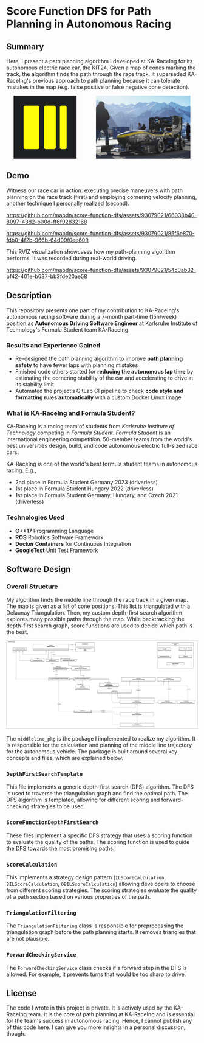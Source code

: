 # Score Function DFS for Path Planning in Autonomous Racing

## Summary

Here, I present a path planning algorithm I developed at KA-RaceIng for its autonomous electric race car, the KIT24.
Given a map of cones marking the track, the algorithm finds the path through the race track.
It superseded KA-RaceIng's previous approach to path planning because it can tolerate mistakes in the map (e.g. false positive or false negative cone detection).

<p align="center" float="left">
  <a href="https://www.ka-raceing.de/"><img src="assets/ka-raceing_logo.png" height="166px"></a>
  &nbsp;
  &nbsp;
  &nbsp;
  &nbsp;
  &nbsp;
  &nbsp;
  <a href="assets/ka-raceing_kit23.jpg" target="_blank">
  <img src="assets/ka-raceing_kit23.jpg" height="166px">
  </a>
</p>

## Demo

Witness our race car in action: executing precise maneuvers with path planning on the race track (first) and employing cornering velocity planning, another technique I personally realized (second).

<https://github.com/mabdn/score-function-dfs/assets/93079021/66038b40-8097-43d2-b00d-ff6f92832168>

<https://github.com/mabdn/score-function-dfs/assets/93079021/85f6e870-fdb0-4f2b-966b-64d09f0ee609>

This RVIZ visualization showcases how my path-planning algorithm performs. It was recorded during real-world driving.

<https://github.com/mabdn/score-function-dfs/assets/93079021/54c0ab32-bf42-401e-b637-bb3fde20ae58>

## Description

This repository presents one part of my contribution to KA-RaceIng's autonomous racing software during a 7-month part-time (15h/week) position as **Autonomous Driving Software Engineer** at Karlsruhe Institute of Technology's Formula Student team KA-RaceIng.

### Results and Experience Gained

- Re-designed the path planning algorithm to improve **path planning safety** to have fewer laps with planning mistakes
- Finished code others started for **reducing the autonomous lap time** by estimating the cornering stability of the car and accelerating to drive at its stability limit
- Automated the project’s GitLab CI pipeline to check **code style and formatting rules automatically** with a custom Docker Linux image

### What is KA-RaceIng and Formula Student?

KA-RaceIng is a racing team of students from *Karlsruhe Institute of Technology* competing in *Formula Student*.
*Formula Student* is an international engineering competition. 50-member teams from the world's best universities design, build, and code autonomous electric full-sized race cars.

KA-RaceIng is one of the world's best formula student teams in autonomous racing. E.g.,

- 2nd place in Formula Student Germany 2023 (driverless)
- 1st place in Formula Student Hungary 2022 (driverless)
- 1st place in Formula Student Germany, Hungary, and Czech 2021 (driverless)

### Technologies Used

- **C++17** Programming Language
- **ROS** Robotics Software Framework
- **Docker Containers** for Continuous Integration
- **GoogleTest** Unit Test Framework

## Software Design

### Overall Structure

My algorithm finds the middle line through the race track in a given map. The map is given as a list of cone positions. This list is triangulated with a Delaunay Triangulation. Then, my custom depth-first search algorithm explores many possible paths through the map. While backtracking the depth-first search graph, score functions are used to decide which path is the best.

<p align="center">
  <a href="assets/middleline_pkg-all.png" target="_blank">
    <img src="assets/middleline_pkg-all.png" width="1000px">
  </a>
</p>

The `middleline_pkg` is the package I implemented to realize my algorithm. It is responsible for the calculation and planning of the middle line trajectory for the autonomous vehicle. The package is built around several key concepts and files, which are explained below.

### `DepthFirstSearchTemplate`

This file implements a generic depth-first search (DFS) algorithm. The DFS is used to traverse the triangulation graph and find the optimal path. The DFS algorithm is templated, allowing for different scoring and forward-checking strategies to be used.

### `ScoreFunctionDepthFirstSearch`

These files implement a specific DFS strategy that uses a scoring function to evaluate the quality of the paths. The scoring function is used to guide the DFS towards the most promising paths.

### `ScoreCalculation`

This implements a strategy design pattern (`ILScoreCalculation`, `BILScoreCalculation`, `OBILScoreCalculation`) allowing developers to choose from different scoring strategies. The scoring strategies evaluate the quality of a path section based on various properties of the path.

### `TriangulationFiltering`

The `TriangulationFiltering` class is responsible for preprocessing the triangulation graph before the path planning starts. It removes triangles that are not plausible.

### `ForwardCheckingService`

The `ForwardCheckingService` class checks if a forward step in the DFS is allowed. For example, it prevents turns that would be too sharp to drive.

## License

The code I wrote in this project is private. It is actively used by the KA-RaceIng team. It is the core of path planning at KA-RaceIng and is essential for the team's success in autonomous racing. Hence, I cannot publish any of this code here. I can give you more insights in a personal discussion, though.
